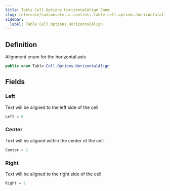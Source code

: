 ```yaml
---
title: Table.Cell.Options.HorizontalAlign Enum
slug: reference/sadconsole.ui.controls.table.cell.options.horizontalalign
sidebar:
  label: Table.Cell.Options.HorizontalAlign
---
```

## Definition

Alignment enum for the horizontal axis

```csharp title="C#"
public enum Table.Cell.Options.HorizontalAlign
```


## Fields

### Left

Text will be aligned to the left side of the cell

```csharp title="C#"
Left = 0
```

### Center

Text will be aligned within the center of the cell

```csharp title="C#"
Center = 1
```

### Right

Text will be aligned to the right side of the cell

```csharp title="C#"
Right = 2
```